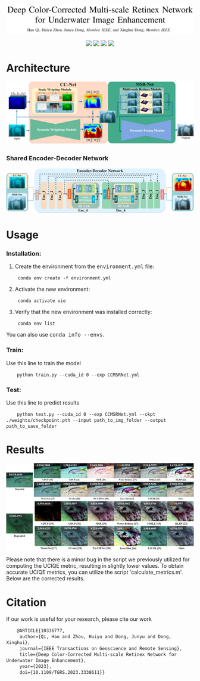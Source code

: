 ![](./imgs/Title.png)
<p align="center"> 
<a href="" ><img src="https://img.shields.io/badge/HOME-Paper-important.svg"></a>
<a href="" ><img src="https://img.shields.io/badge/PDF-Paper-blueviolet.svg"></a>
<a href="" ><img src="https://img.shields.io/badge/-Poster-ff69b7.svg"></a>
<a href="" ><img src="https://img.shields.io/badge/-Video-brightgreen.svg"></a>
</p>

# Architecture

![](./imgs/arch_small.png)

### Shared Encoder-Decoder Network
![](./imgs/network.png)

# Usage
### Installation:
1. Create the environment from the <kbd>environment.yml</kbd> file:

        conda env create -f environment.yml

2. Activate the new environment:

        conda activate uie

3. Verify that the new environment was installed correctly:

        conda env list

You can also use <kbd>conda info --envs</kbd>.

### Train:
Use this line to train the model

        python train.py --cuda_id 0 --exp CCMSRNet.yml
### Test:
Use this line to predict results

        python test.py --cuda_id 0 --exp CCMSRNet.yml --ckpt ./weights/checkpoint.pth --input path_to_img_folder --output path_to_save_folder


# Results

![](./imgs/C60_half.png)
![](./imgs/RUIE_half.png)

Please note that there is a minor bug in the script we previously utilized for computing the UCIQE metric, resulting in slightly lower values. 
To obtain accurate UCIQE metrics, you can utilize the script 'calculate_metrics.m'. Below are the corrected results.


# Citation
If our work is useful for your research, please cite our work

        @ARTICLE{10336777,
         author={Qi, Hao and Zhou, Huiyu and Dong, Junyu and Dong, Xinghui},
         journal={IEEE Transactions on Geoscience and Remote Sensing}, 
         title={Deep Color-Corrected Multi-scale Retinex Network for Underwater Image Enhancement}, 
         year={2023},
         doi={10.1109/TGRS.2023.3338611}}
